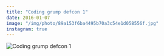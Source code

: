 ```yaml
---
title: "Coding grump defcon 1"
date: 2016-01-07
image: "/img/photo/89a153f6ba4495b70a3c54e1d058556f.jpg"
instagram: true
---
```


![Coding grump defcon 1](/img/photo/89a153f6ba4495b70a3c54e1d058556f.jpg)
